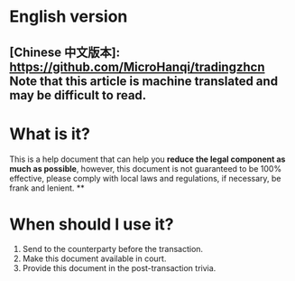 # English version
**[Chinese 中文版本]: https://github.com/MicroHanqi/tradingzhcn**
Note that this article is machine translated and may be difficult to read.
------

# What is it?

This is a help document that can help you **reduce the legal component as much as possible**, however, this document is not guaranteed to be 100% effective, please comply with local laws and regulations, if necessary, be frank and lenient. **

# When should I use it?

1. Send to the counterparty before the transaction.
2. Make this document available in court.
3. Provide this document in the post-transaction trivia.
